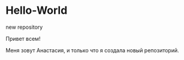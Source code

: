 # Hello-World
new repository

Привет всем!

Меня зовут Анастасия, и только что я создала новый репозиторий.
